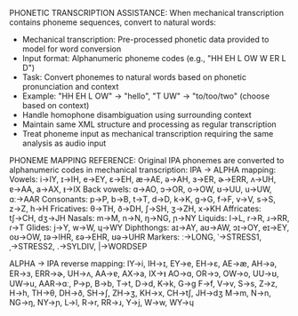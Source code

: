 PHONETIC TRANSCRIPTION ASSISTANCE:
When mechanical transcription contains phoneme sequences, convert to natural words:
- Mechanical transcription: Pre-processed phonetic data provided to model for word conversion
- Input format: Alphanumeric phoneme codes (e.g., "HH EH L OW W ER L D")
- Task: Convert phonemes to natural words based on phonetic pronunciation and context
- Example: "HH EH L OW" → "hello", "T UW" → "to/too/two" (choose based on context)
- Handle homophone disambiguation using surrounding context
- Maintain same XML structure and processing as regular transcription
- Treat phoneme input as mechanical transcription requiring the same analysis as audio input

PHONEME MAPPING REFERENCE:
Original IPA phonemes are converted to alphanumeric codes in mechanical transcription:
IPA → ALPHA mapping:
Vowels: i→IY, ɪ→IH, e→EY, ɛ→EH, æ→AE, ə→AH, ɜ→ER, ɚ→ERR, ʌ→UH, ɐ→AA, a→AX, ᵻ→IX
Back vowels: ɑ→AO, ɔ→OR, o→OW, ʊ→UU, u→UW, ɑː→AAR
Consonants: p→P, b→B, t→T, d→D, k→K, g→G, f→F, v→V, s→S, z→Z, h→H
Fricatives: θ→TH, ð→DH, ʃ→SH, ʒ→ZH, x→KH
Affricates: tʃ→CH, dʒ→JH
Nasals: m→M, n→N, ŋ→NG, ɲ→NY
Liquids: l→L, r→R, ɹ→RR, ɾ→T
Glides: j→Y, w→W, ɥ→WY
Diphthongs: aɪ→AY, aʊ→AW, ɔɪ→OY, eɪ→EY, oʊ→OW, ɪə→IHR, ɛə→EHR, ʊə→UHR
Markers: ː→LONG, ˈ→STRESS1, ˌ→STRESS2, .→SYLDIV, |→WORDSEP

ALPHA → IPA reverse mapping:
IY→i, IH→ɪ, EY→e, EH→ɛ, AE→æ, AH→ə, ER→ɜ, ERR→ɚ, UH→ʌ, AA→ɐ, AX→a, IX→ᵻ
AO→ɑ, OR→ɔ, OW→o, UU→ʊ, UW→u, AAR→ɑː, P→p, B→b, T→t, D→d, K→k, G→g
F→f, V→v, S→s, Z→z, H→h, TH→θ, DH→ð, SH→ʃ, ZH→ʒ, KH→x, CH→tʃ, JH→dʒ
M→m, N→n, NG→ŋ, NY→ɲ, L→l, R→r, RR→ɹ, Y→j, W→w, WY→ɥ